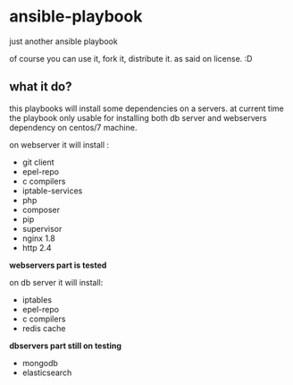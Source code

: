 # ansible-playbook
just another ansible playbook

of course you can use it, fork it, distribute it. as said on license. :D

## what it do?
this playbooks will install some dependencies on a servers. at current time the playbook
only usable for installing both db server and webservers dependency on centos/7 machine.

on webserver it will install :

- git client
- epel-repo
- c compilers
- iptable-services
- php
- composer
- pip
- supervisor
- nginx 1.8
- http 2.4

**webservers part is tested**

on db server it will install:
- iptables
- epel-repo
- c compilers
- redis cache

**dbservers part still on testing**
- mongodb
- elasticsearch
